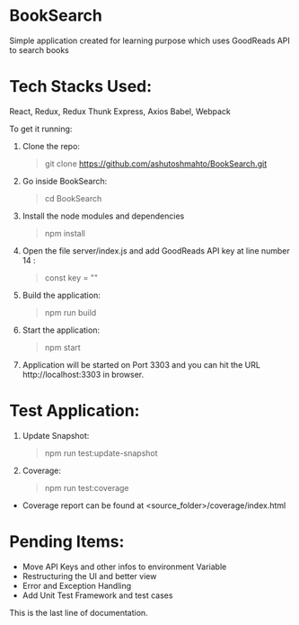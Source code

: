 # BookSearch

Simple application created for learning purpose which uses GoodReads API to search books

# Tech Stacks Used:

React, Redux, Redux Thunk
Express, Axios
Babel, Webpack

To get it running:

1. Clone the repo:

   > git clone https://github.com/ashutoshmahto/BookSearch.git

2. Go inside BookSearch:

   > cd BookSearch

3. Install the node modules and dependencies

   > npm install

4. Open the file server/index.js and add GoodReads API key at line number 14 :

   > const key = "<API KEY>"

5. Build the application:

   > npm run build

6. Start the application:

   > npm start

7. Application will be started on Port 3303 and you can hit the URL http://localhost:3303 in browser.

# Test Application:

1. Update Snapshot:

   > npm run test:update-snapshot

2. Coverage:
   > npm run test:coverage

- Coverage report can be found at <source_folder>/coverage/index.html

# Pending Items:

- Move API Keys and other infos to environment Variable
- Restructuring the UI and better view
- Error and Exception Handling
- Add Unit Test Framework and test cases

This is the last line of documentation.
